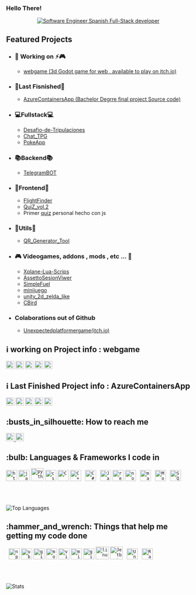 ### Hello There! 

<div align="center">
    <a href="https://git.io/typing-svg"><img src="https://readme-typing-svg.demolab.com?font=Roboto+Slab&color=%233d85c6&size=30&center=true&vCenter=true&width=450&lines=I'm+Javier;Software+Engineer;Spanish;Full-Stack+Dev" alt="Software Engineer,Spanish Full-Stack developer"></a>
</div>

<h2>Featured Projects</h2>
<div>
    <ul>
        <li>
            <h3>🔭 Working on ⚡🎮</h3>
            <ul>
                <li><a href="https://github.com/javirs200/webgame">webgame (3d Godot game for web , available to play on itch.io)</a></li>
            </ul>
        </li>
        <li>
            <h3>🏁Last Fisnished🏁</h3>
            <ul>
                <li><a href="https://github.com/javirs200/AzureContainersApp">AzureContainersApp (Bachelor Degrre final project Source code)</a></li>
            </ul>
        </li>
        <li>
            <h3>💻Fullstack💻</h3>
            <ul>
                <li><a href="https://github.com/javirs200/Desafio-de-Tripulaciones-FULLSTACK">Desafio-de-Tripulaciones</a></li>
                <li><a href="https://github.com/javirs200/Chat_TPG">Chat_TPG</a></li>
                <li><a href="https://github.com/javirs200/PokeApp">PokeApp</a></li>
            </ul>
        </li>
        <li>
            <h3>📚Backend📚</h3>
            <ul>
                <li><a href="https://github.com/javirs200/TelegramBOT">TelegramBOT</a></li>
            </ul>
        </li>
        <li>
            <h3>🔎Frontend🔎</h3>
            <ul>
                <li><a href="https://github.com/javirs200/jsFrontedApp">FlightFinder</a></li>
                <li><a href="https://github.com/javirs200/QuiZ_vol.2">QuiZ_vol.2</a></li>
                <li>Primer <a href="https://github.com/javirs200/proyectos-quiz">quiz</a> personal hecho con js</li>
            </ul>
        </li>
        <li>
            <h3>🔧Utils🔧</h3>
            <ul>
                <li><a href="https://github.com/javirs200/QR_Generator_Tool/">QR_Generator_Tool</a></li>
            </ul>
        </li>
        <li>
            <h3>🎮 Videogames, addons , mods , etc ... 👾</h3>
                <ul>
                    <li><a href="https://github.com/javirs200/Xplane-Lua-Scrips">Xplane-Lua-Scrips</a></li>
                    <li><a href="https://github.com/javirs200/AssettoSesionViwer">AssettoSesionViwer</a></li>
                    <li><a href="https://github.com/javirs200/SimpleFuel">SimpleFuel</a></li>
                    <li><a href="https://github.com/javirs200/minijuego">minijuego</a></li>
                    <li><a href="https://github.com/javirs200/unity_2d_zelda_like">unity_2d_zelda_like</a></li>
                    <li><a href="https://github.com/javirs200/CBird">CBird</a></li>
                </ul>
        </li>
        <li>
        <h3>Colaborations out of Github</h3>
            <ul>
                <li><a href="https://javirs200.itch.io/unexpectedplatformergame">Unexpectedplatformergame(itch.io)</a></li>
            </ul>
        </li>
    </ul>
</div>

<h2>ℹ️ working on Project info : webgame</h2>
<div>
<img alt="Last commit" src="https://img.shields.io/github/last-commit/javirs200/webgame?color=F05032&logo=git&logoColor&style=for-the-badge" height="22px">
<img alt="Commit activity" src="https://img.shields.io/github/commit-activity/t/javirs200/webgame?color=F05032&logo=git&logoColor&style=for-the-badge" height="22px">
<img alt="forks" src="https://img.shields.io/github/forks/javirs200/webgame?color=181717&logo=github&style=for-the-badge&logoColor=181717" height="22px">
<img alt="Repo stars" src="https://img.shields.io/github/stars/javirs200/webgame?color=181717&logo=github&style=for-the-badge&logoColor=181717" height="22px">
<img alt="Contributors" src="https://img.shields.io/github/contributors/javirs200/webgame?color=181717&logo=github&style=for-the-badge&logoColor=181717" height="22px">
</div>

<h2>ℹ️ Last Finished Project info : AzureContainersApp</h2>
<div>
<img alt="Last commit" src="https://img.shields.io/github/last-commit/javirs200/AzureContainersApp?color=F05032&logo=git&logoColor&style=for-the-badge" height="22px">
<img alt="Commit activity" src="https://img.shields.io/github/commit-activity/t/javirs200/AzureContainersApp?color=F05032&logo=git&logoColor&style=for-the-badge" height="22px">
<img alt="forks" src="https://img.shields.io/github/forks/javirs200/AzureContainersApp?color=181717&logo=github&style=for-the-badge&logoColor=181717" height="22px">
<img alt="Repo stars" src="https://img.shields.io/github/stars/javirs200/AzureContainersApp?color=181717&logo=github&style=for-the-badge&logoColor=181717" height="22px">
<img alt="Contributors" src="https://img.shields.io/github/contributors/javirs200/AzureContainersApp?color=181717&logo=github&style=for-the-badge&logoColor=181717" height="22px">
</div>

<h2>:busts_in_silhouette: How to reach me</h2>
<a href="https://github.com/javirs200">
    <img alt="Link to my GitHub" src="https://img.shields.io/github/followers/javirs200?style=for-the-badge&color=181717&logo=github&logoColor=181717&label=@javirs200" height="22px">
</a>
<a href="https://linkedin.com/in/pedrojaviermirandatejada">
    <img alt="link to my LinkedIn" src="https://img.shields.io/static/v1?label&message=/in/pedrojaviermirandatejada&color=0A66C2&style=for-the-badge&logo=linkedin" height="22px" />
</a>
</br>

<h2>:bulb: Languages & Frameworks I code in</h2>
<code><img title="HTML 5" alt="html5" width="30px" src="https://cdn.jsdelivr.net/gh/devicons/devicon/icons/html5/html5-original.svg" /></code>
<code><img title="JavaScript" alt="javascript" width="30px" src="https://cdn.jsdelivr.net/gh/devicons/devicon/icons/javascript/javascript-original.svg" /></code>
<code><img title="Python" alt="python" width="35px" src="https://cdn.jsdelivr.net/gh/devicons/devicon/icons/python/python-original.svg" /></code>
<code><img title="CSS 3" alt="css 3" width="30px" src="https://cdn.jsdelivr.net/gh/devicons/devicon/icons/css3/css3-original.svg" /></code>
<code><img title="C" alt="C" width="30px" src="https://cdn.jsdelivr.net/gh/devicons/devicon/icons/c/c-original.svg" /></code>
<code><img title="C++" alt="C+++" width="30px" src="https://cdn.jsdelivr.net/gh/devicons/devicon/icons/cplusplus/cplusplus-original.svg" /></code>
<code> <img title="C#" alt="C#" width="30px" src="https://cdn.jsdelivr.net/gh/devicons/devicon/icons/csharp/csharp-original.svg" /></code>
<code> <img title="Java" alt="Java" width="30px" src="https://cdn.jsdelivr.net/gh/devicons/devicon/icons/java/java-original.svg" /></code>
<code><img title="ReactJS" alt="react js" width="30px" src="https://cdn.jsdelivr.net/gh/devicons/devicon/icons/react/react-original.svg" /></code>
<code><img title="NodeJS" alt="node js" width="30px" src="https://cdn.jsdelivr.net/gh/devicons/devicon/icons/nodejs/nodejs-original.svg" /></code>
<code> <img title="Markdown" alt="markdown" width="30px" src="https://cdn.jsdelivr.net/gh/devicons/devicon/icons/markdown/markdown-original.svg" /></code>
<code> <img title="MongoDB" alt="MongoDB" width="30px" src="https://cdn.jsdelivr.net/gh/devicons/devicon/icons/mongodb/mongodb-original.svg" /></code>
<code> <img title="SQL" alt="SQL" width="30px" src="https://cdn.jsdelivr.net/gh/devicons/devicon/icons/sequelize/sequelize-original.svg" /></code>

</br></br>

![Top Languages](https://github-readme-stats.vercel.app/api/top-langs/?username=javirs200&theme=blue-green&show_icons=true&hide_border=true&langs_count=10)

<h2>:hammer_and_wrench: Things that help me getting my code done</h2>
<code> <img title="npm" alt="npm" width="30px" src="https://cdn.jsdelivr.net/gh/devicons/devicon/icons/npm/npm-original-wordmark.svg" /></code>
<code><img title="Ubuntu" alt="ubuntu" width="30px" src="https://cdn.jsdelivr.net/gh/devicons/devicon/icons/ubuntu/ubuntu-plain.svg" /></code>
<code><img title="Git" alt="git" width="30px" src="https://cdn.jsdelivr.net/gh/devicons/devicon/icons/git/git-original.svg" /></code>
<code><img title="Mozilla Firefox" alt="mozilla firefox" width="30px" src="https://cdn.jsdelivr.net/gh/devicons/devicon/icons/firefox/firefox-original.svg" /></code>
<code><img title="VS Code" alt="visual studio code" width="30px" src="https://cdn.jsdelivr.net/gh/devicons/devicon/icons/vscode/vscode-original.svg" /></code>
<code><img title="MS Windows" alt="microsoft windows" width="30px" src="https://cdn.jsdelivr.net/gh/devicons/devicon/icons/windows8/windows8-original.svg" /></code>
<code><img title="GitHub" alt="github" width="30px" src="https://cdn.jsdelivr.net/gh/devicons/devicon/icons/github/github-original.svg" /></code>
<code><img title="Linux" alt="linux" width="35px" src="https://cdn.jsdelivr.net/gh/devicons/devicon/icons/linux/linux-original.svg" /></code>
<code><img title="Jetbrains" alt="Jetbrains" width="35px" src="https://cdn.jsdelivr.net/gh/devicons/devicon/icons/jetbrains/jetbrains-original.svg" /></code>
<code> <img title="Unity" alt="Unity" width="30px" src="https://cdn.jsdelivr.net/gh/devicons/devicon/icons/unity/unity-original.svg" /></code>
<code> <img title="Raspberrypi" alt="Raspberrypi" width="30px" src="https://cdn.jsdelivr.net/gh/devicons/devicon/icons/raspberrypi/raspberrypi-original.svg" /></code>

</br></br>

![Stats](https://github-readme-stats.vercel.app/api?username=javirs200&theme=blue-green&show_icons=true&hide_border=true&count_private=true)
